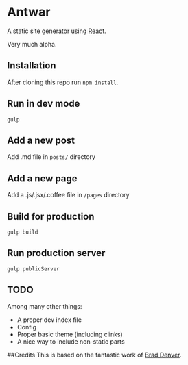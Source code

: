 # Antwar

A static site generator using [React](https://github.com/facebook/react).

Very much alpha.

## Installation
After cloning this repo run `npm install`.

## Run in dev mode
`gulp`

## Add a new post
Add .md file in `posts/` directory

## Add a new page
Add a .js/.jsx/.coffee file in `/pages` directory

## Build for production
`gulp build`

## Run production server
`gulp publicServer`

## TODO

Among many other things:

- A proper dev index file
- Config
- Proper basic theme (including clinks)
- A nice way to include non-static parts

##Credits
This is based on the fantastic work of [Brad Denver](https://github.com/BradDenver/react-static-site).
